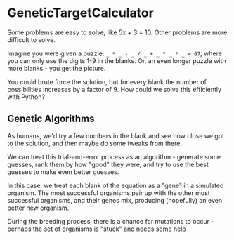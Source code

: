 # GeneticTargetCalculator

Some problems are easy to solve, like 5x + 3 = 10. Other problems are more difficult to solve.

Imagine you were given a puzzle: `_ * _ - _ / _ + _ * _ * _ = 67`, where you can only use the digits 1-9 in the blanks. Or, an even longer puzzle with more blanks - you get the picture.

You could brute force the solution, but for every blank the number of possibilities increases by a factor of 9. How could we solve this efficiently with Python?

## Genetic Algorithms

As humans, we'd try a few numbers in the blank and see how close we got to the solution, and then maybe do some tweaks from there. 

We can treat this trial-and-error process as an algorithm - generate some guesses, rank them by how "good" they were, and try to use the best guesses to make even better guesses.

In this case, we treat each blank of the equation as a "gene" in a simulated organism. The most successful organisms pair up with the other most successful organisms, and their genes mix, producing (hopefully) an even better new organism.

During the breeding process, there is a chance for mutations to occur - perhaps the set of organisms is "stuck" and needs some help